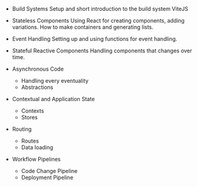 - Build Systems
  Setup and short introduction to the build system ViteJS
  
- Stateless Components
  Using React for creating components, adding variations. How to make containers and generating lists.
  
- Event Handling
  Setting up and using functions for event handling.

- Stateful Reactive Components
  Handling components that changes over time.
  
- Asynchronous Code
	- Handling every eventuality
	- Abstractions

- Contextual and Application State
	- Contexts
	- Stores

- Routing
	- Routes
	- Data loading

- Workflow Pipelines
	- Code Change Pipeline
	- Deployment Pipeline